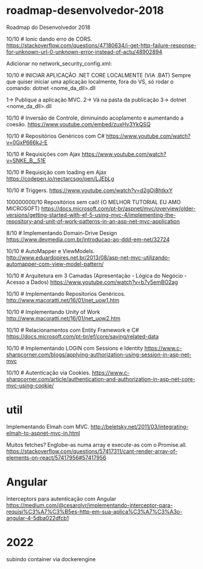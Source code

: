 # roadmap-desenvolvedor-2018
Roadmap do Desenvolvedor 2018

10/10 # Ionic dando erro de CORS.
https://stackoverflow.com/questions/47180634/i-get-http-failure-response-for-unknown-url-0-unknown-error-instead-of-actu/48902894

Adicionar no network_security_config.xml:
<?xml version="1.0" encoding="utf-8"?>
<network-security-config>
  <!-- Set application-wide security config -->
  <base-config cleartextTrafficPermitted="true"/>
</network-security-config>

10/10 # INICIAR APLICAÇÃO .NET CORE LOCALMENTE (VIA .BAT)
Sempre que quiser iniciar uma aplicação localmente, fora do VS, só rodar o comando:
dotnet <nome_da_dll>.dll

1-> Publique a aplicação MVC.
2-> Vá na pasta da publicação
3-> dotnet <nome_da_dll>.dll

10/10 # Inversão de Controle, diminuindo acoplamento e aumentando a coesão.
https://www.youtube.com/embed/zuxHv3YkQSQ

10/10 # Repositórios Genéricos com C#
https://www.youtube.com/watch?v=0GxP666kJ-E

10/10 # Requisições com Ajax
https://www.youtube.com/watch?v=SNKE_B__51E

10/10 # Requisição com loading em Ajax
https://codepen.io/nectarcsgo/pen/LJEbLg

10/10 # Triggers.
https://www.youtube.com/watch?v=d2gOi8htkxY

100000000/10
Repositórios sem caô! (O MELHOR TUTORIAL EU AMO MICROSOFT)
https://docs.microsoft.com/pt-br/aspnet/mvc/overview/older-versions/getting-started-with-ef-5-using-mvc-4/implementing-the-repository-and-unit-of-work-patterns-in-an-asp-net-mvc-application

8/10 # Implementando Domain-Drive Design
https://www.devmedia.com.br/introducao-ao-ddd-em-net/32724

10/10 # AutoMapper e ViewModels.
http://www.eduardopires.net.br/2013/08/asp-net-mvc-utilizando-automapper-com-view-model-pattern/

10/10 # Arquitetura em 3 Camadas (Apresentação - Lógica do Negócio - Acesso a Dados)
https://www.youtube.com/watch?v=b7y5emBO2ag

10/10 # Implementando Repositorios Genéricos.
http://www.macoratti.net/16/01/net_uow1.htm

10/10 # Implementando Unity of Work
http://www.macoratti.net/16/01/net_uow2.htm

10/10 # Relacionamentos com Entity Framework e C#
https://docs.microsoft.com/pt-br/ef/core/saving/related-data

10/10 # Implementando LOGIN com Sessions e Identity
https://www.c-sharpcorner.com/blogs/applying-authorization-using-session-in-asp-net-mvc

10/10 # Autenticação via Cookies.
https://www.c-sharpcorner.com/article/authentication-and-authorization-in-asp-net-core-mvc-using-cookie/

# util
Implementando Elmah com MVC.
http://beletsky.net/2011/03/integrating-elmah-to-aspnet-mvc-in.html

Muitos fetches? Englobe-as numa array e execute-as com o Promise.all.
https://stackoverflow.com/questions/57417311/cant-render-array-of-elements-on-react/57417956#57417956

# Angular

Interceptors para autenticação com Angular
https://medium.com/@cesarolvr/implementando-interceptor-para-requisi%C3%A7%C3%B5es-http-em-sua-aplica%C3%A7%C3%A3o-angular-4-5dba022dfcb1




# 2022
subindo container via dockerengine
